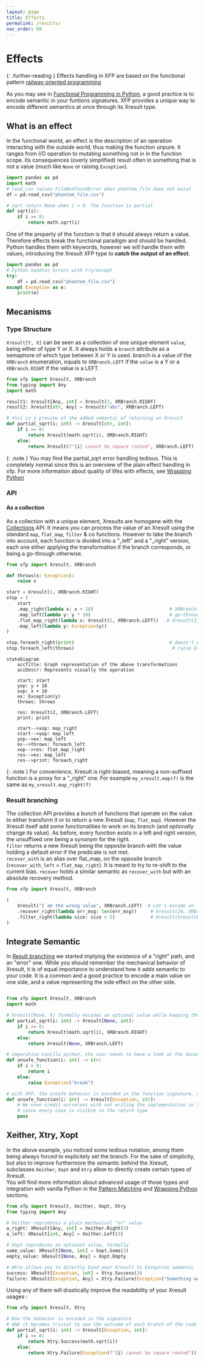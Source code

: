 ```yaml
---
layout: page
title: Effects
permalink: /results/
nav_order: 99
---
```


<h1 style="font-weight: bold">Effects</h1>

{: .further-reading }
Effects handling in XFP are based on the functional pattern [railway oriented programming](https://naveenkumarmuguda.medium.com/railway-oriented-programming-a-powerful-functional-programming-pattern-ab454e467f31)

As you may see in [Functional Programming in Python](/python-fp/functional_programming/), a good practice is to encode semantic in your funtions signatures. XFP provides a unique way to encode different semantics at once through its Xresult type. 

## What is an effect

In the functional world, an effect is the description of an operation interacting with the outside world, thus making the function unpure. It ranges from I/O operation to mutating something not in in the function scope. Its consequences (overly simplified) result often in something that is not a value (much like `None` or raising `Exception`).

```python
import pandas as pd
import math
# read_csv raises FileNotFoundError when phantom_file does not exist
df = pd.read_csv("phantom_file.csv") 

# sqrt return None when i < 0. The function is partial
def sqrt(i):
    if i >= 0:
        return math.sqrt(i)
```

One of the property of the function is that it should always return a value. Therefore effects break the functional paradigm and should be handled. Python handles them with keywords, however we will handle them with values, introducing the Xresult XFP type to **catch the output of an effect**.

```python
import pandas as pd
# Python handles errors with try/except
try:
    df = pd.read_csv("phantom_file.csv")
except Exception as e:
    print(e)
```

## Mecanisms

### Type Structure

`Xresult[Y, X]` can be seen as a collection of one unique element `value`, being either of type Y or X. It always holds a `branch` attribute as a semaphore of which type between X or Y is used. branch is a value of the `XRBranch` enumeration, equals to `XRBranch.LEFT` if the `value` is a Y or a `XRBranch.RIGHT` if the value is a LEFT.  

```python
from xfp import Xresult, XRBranch
from typing import Any
import math

result1: Xresult[Any, int] = Xresult(3, XRBranch.RIGHT)
result2: Xresult[str, Any] = Xresult("abc", XRBranch.LEFT)

# this is a preview of the added semantic of returning an Xresult
def partial_sqrt(i: int) -> Xresult[str, int]:
    if i >= 0:
        return Xresult(math.sqrt(i), XRBranch.RIGHT)
    else:
        return Xresult(f"{i} cannot be square rooted", XRBranch.LEFT)
```

{: .note }
You may find the partial_sqrt error handling tedious. This is completely normal since this is an overview of the plain effect handling in xfp. For more information about quality of lifes with effects, see [Wrapping Python](/python-fp/results/wrapping_python)

### API

#### As a collection

As a collection with a unique element, Xresults are homogene with the [Collections](/python-fp/collections/) API. It means you can process the value of an Xresult using the standard `map`, `flat_map`, `filter` & co functions. However to take the branch into account, each function is divided into a "_left" and a "_right" version, each one either applying the transformation if the branch corresponds, or being a go-through otherwise.

```python
from xfp import Xresult, XRBranch

def throws(x: Exception):
    raise x

start = Xresult(1, XRBranch.RIGHT)
stop = (
    start
    .map_right(lambda x: x + 10)                            # XRBranch(1 + 10, XRBranch.RIGHT) because result is a RIGHT
    .map_left(lambda y: y * 20)                             # go-through because result is a RIGHT
    .flat_map_right(lambda x: Xresult(2, XRBranch.LEFT))   # Xresult(2, XRBranch.LEFT) because the initial result is a RIGHT
    .map_left(lambda y: Exception(y))
)

stop.foreach_right(print)                                   # doesn't print anything
stop.foreach_left(throws)                                    # raise Exception(2)
```

```mermaid
stateDiagram
    accTitle: Graph representation of the above transformations
    accDescr: Represents visually the operation

    start: start
    yop: y + 10
    xop: x + 10
    ex: Exception(y)
    throws: throws

    res: Xresult(2, XRBranch.LEFT)
    print: print

    start-->xop: map_right
    start-->yop: map_left
    yop-->ex: map_left
    ex-->throws: foreach_left
    xop-->res: flat_map_right
    res-->ex: map_left
    res-->print: foreach_right

```

{: .note }
For convenience, Xresult is right-biased, meaning a non-suffixed function is a proxy for a "_right" one. For example `my_xresult.map(f)` is the same as `my_xresult.map_right(f)`

### Result branching

The collection API provides a bunch of functions that operate on the value to either transform it or to return a new Xresult (`map`, `flat_map`). However the Xresult itself add some functionalities to work on its branch (and optionally change its value). As before, every function exists in a left and right version, the unsuffixed one being a synonym for the right.  
`filter` returns a new Xresult being the opposite branch with the value holding a default error if the predicate is not met.  
`recover_with` is an alias over flat_map, on the opposite branch (`recover_with_left` = `flat_map_right`). It is meant to try to re-shift to the current bias.
`recover` holds a similar semantic as `recover_with` but with an absolute recovery method.

```python
from xfp import Xresult, XRBranch

(
    Xresult("I am the wrong value", XRBranch.LEFT)  # Let's encode an 'error' in the LEFT path
    .recover_right(lambda err_msg: len(err_msg))     # Xresult(20, XRBranch.RIGHT)
    .filter_right(lambda size: size < 5)             # Xresult(XresultError(...), XRBranch.LEFT)
)
```

## Integrate Semantic

In [Result branching](#result-branching) we started implying the existence of a "right" path, and an "error" one. While you should remember the mechanical behavior of Xresult, it is of equal importance to understand how it adds semantic to your code. It is a common and a good practice to encode a main value on one side, and a value representing the side effect on the other side.

```python

from xfp import Xresult, XRBranch
import math

# Xresult[None, X] formally encodes an optional value while keeping the power of a collection
def partial_sqrt(i: int) -> Xresult[None, int]:
    if i >= 0:
        return Xresult(math.sqrt(i), XRBranch.RIGHT)
    else:
        return Xresult(None, XRBranch.LEFT)

# imperative vanilla python, the user needs to have a look at the documentation to understand the behavior of the function
def unsafe_function(i: int) -> str:
    if i > 0:
        return i
    else:
        raise Exception("break")

# with XFP, the unsafe behavior is encoded in the function signature, enforcing the code auto documentation
def unsafe_function(i: int) -> Xresult[Exception, str]:
    # We even credit ourselves with not writing the implementation in this example
    # since every case is visible in the return type
    pass
```

## Xeither, Xtry, Xopt

In the above example, you noticed some tedious notation, among them being always forced to explicitely set the branch. For the sake of simplicity, but also to improve furthermore the semantic behind the Xresult, subclasses `Xeither`, `Xopt` and `Xtry` allow to directly create certain types of Xresult.  
You will find more information about advanced usage of those types and integration with vanilla Python in the [Pattern Matching](/python-fp/pattern_matching/) and [Wrapping Python](/python-fp/wrapping_python) sections.

```python
from xfp import Xresult, Xeither, Xopt, Xtry
from typing import Any

# Xeither reproduces a plain mechanical "or" value
a_right: XResult[Any, int] = Xeither.Right(3)
a_left: XResult[int, Any] = Xeither.Left(3)

# Xopt reproduces an optional value, formally
some_value: XResult[None, int] = Xopt.Some(3)
empty_value: XResult[None, Any] = Xopt.Empty

# Wtry allows you to directly bind your Xresult to Exception semantic
success: XResult[Exception, int] = Xtry.Success(3)
failure: XResult[Exception, Any] = Xtry.Failure(Exception("Something went wrong"))
```

Using any of them will drastically improve the readability of your Xresult usages : 

```python
from xfp import Xresult, Xtry

# Now the behavior is encoded in the signature
# AND it becomes trivial to see the outcome of each branch of the code
def partial_sqrt(i: int) -> Xresult[Exception, int]:
    if i >= 0:
        return Xtry.Success(math.sqrt(i))
    else:
        return Xtry.Failure(Exception(f"{i} cannot be square rooted"))
```
